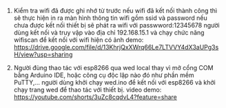 1. Kiểm tra wifi đã được ghi nhớ từ trước
   nếu wifi đã kết nối thành công thì sẽ thực hiện in ra màn hình thông tin wifi gồm ssid và password
   nếu chưa được kết nối thiết bị sẽ phát ra wifi với passwword:12345678 người dùng kết nối và truy vập vào địa chỉ 192.168.15.1 và chạy chức năng wifiscan để kết nối với wifi hiện có
   ảnh demo: https://drive.google.com/file/d/13KhrjQxXWrq66Le7LTVVY4dX3aUPg3sH/view?usp=sharing

2. Người đùng thao tác với esp8266 qua wed local thay vì mở cổng COM bằng Arduino IDE, hoặc công cụ độc lập nào đó như phần mềm PuTTY,...
   người dùng khởi chạy wed.ino để kết nối với esp8266 và khởi chạy trang wed để thao tác với thiết bị.
   video demo: https://youtube.com/shorts/3uZc8cqdvL4?feature=share
